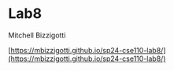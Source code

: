 # Lab8
Mitchell Bizzigotti

[https://mbizzigotti.github.io/sp24-cse110-lab8/](https://mbizzigotti.github.io/sp24-cse110-lab8/)
